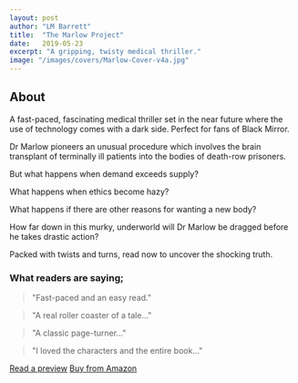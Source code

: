 ```yaml
---
layout: post
author: "LM Barrett"
title:  "The Marlow Project"
date:   2019-05-23
excerpt: "A gripping, twisty medical thriller."
image: "/images/covers/Marlow-Cover-v4a.jpg"
---
```


## About

A fast-paced, fascinating medical thriller set in the near future where the use of technology comes with a dark side. Perfect for fans of Black Mirror.

Dr Marlow pioneers an unusual procedure which involves the brain transplant of terminally ill patients into the bodies of death-row prisoners. 

But what happens when demand exceeds supply?

What happens when ethics become hazy?

What happens if there are other reasons for wanting a new body?

How far down in this murky, underworld will Dr Marlow be dragged before he takes drastic action?

Packed with twists and turns, read now to uncover the shocking truth.

### What readers are saying;

> "Fast-paced and an easy read."

> "A real roller coaster of a tale..."

> "A classic page-turner..."

> "I loved the characters and the entire book..."

<a href="https://leer.amazon.es/kp/embed?asin=B07S8C69WQ&preview=newtab&linkCode=kpe&ref_=cm_sw_r_kb_dp_Vip2DbKS72369" target="_preview" class="button ">Read a preview</a>
<a href="https://www.amazon.co.uk/Marlow-Project-gripping-medical-thriller-ebook/dp/B07S8C69WQ/" target="_amazon" class="button special ">Buy from Amazon</a>
